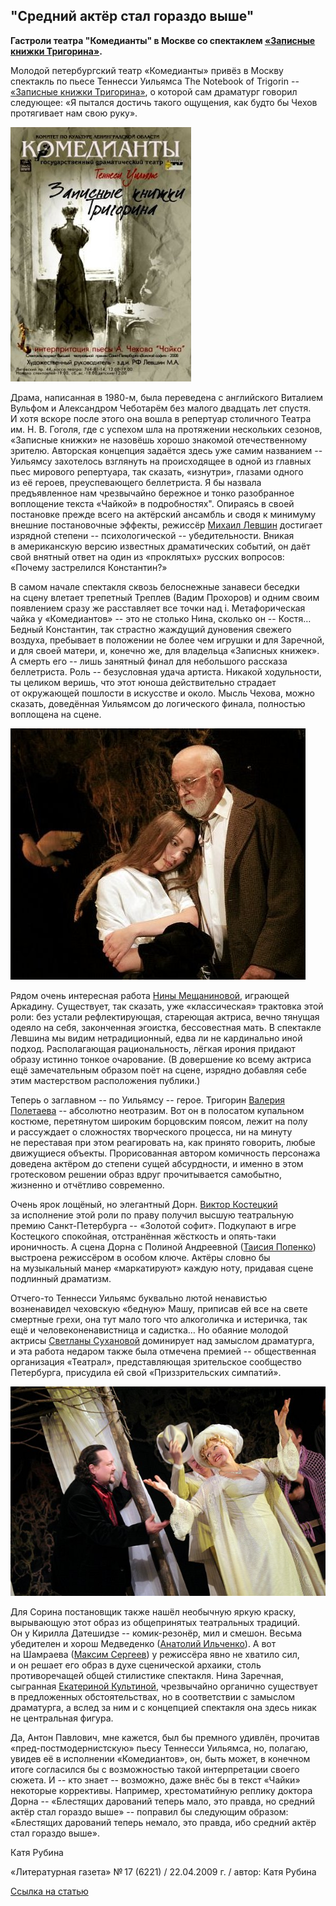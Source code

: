 ## "Средний актёр стал гораздо выше"


**Гастроли театра "Комедианты" в Москве со спектаклем [«Записные книжки Тригорина»][0].**


Молодой петербургский театр «Комедианты» привёз в Москву спектакль по пьесе Теннесси Уильямса The Notebook of Trigorin -- [«Записные книжки Тригорина»][0], о которой сам драматург говорил следующее: «Я пытался достичь такого ощущения, как будто бы Чехов протягивает нам свою руку».


[
![](../../performance\zapisnye-knizhki-trigorina\poster.jpg)
][0]


Драма, написанная в 1980-м, была переведена с английского Виталием Вульфом и Александром Чеботарём без малого двадцать лет спустя. И хотя вскоре после этого она вошла в репертуар столичного Театра им. Н. В. Гоголя, где с успехом шла на протяжении нескольких сезонов, «Записные книжки» не назовёшь хорошо знакомой отечественному зрителю. Авторская концепция задаётся здесь уже самим названием -- Уильямсу захотелось взглянуть на происходящее в одной из главных пьес мирового репертуара, так сказать, «изнутри», глазами одного из её героев, преуспевающего беллетриста. Я бы назвала предъявленное нам чрезвычайно бережное и тонко разобранное воплощение текста «Чайкой» в подробностях". Опираясь в своей постановке прежде всего на актёрский ансамбль и сводя к минимуму внешние постановочные эффекты, режиссёр [Михаил Левшин][1] достигает изрядной степени -- психологической -- убедительности. Вникая в американскую версию известных драматических событий, он даёт свой внятный ответ на один из «проклятых» русских вопросов: «Почему застрелился Константин?»

В самом начале спектакля сквозь белоснежные занавеси беседки на сцену влетает трепетный Треплев (Вадим Прохоров) и одним своим появлением сразу же расставляет все точки над i. Метафорическая чайка у «Комедиантов» -- это не столько Нина, сколько он -- Костя… Бедный Константин, так страстно жаждущий дуновения свежего воздуха, пребывает в положении не более чем игрушки и для Заречной, и для своей матери, и, конечно же, для владельца «Записных книжек». А смерть его -- лишь занятный финал для небольшого рассказа беллетриста. Роль -- безусловная удача артиста. Никакой ходульности, ты целиком веришь, что этот юноша действительно страдает от окружающей пошлости в искусстве и около. Мысль Чехова, можно сказать, доведённая Уильямсом до логического финала, полностью воплощена на сцене.

[
![](../pust-rastsvetayut-vse-tsvety\image-01.jpg)
][0]

Рядом очень интересная работа [Нины Мещаниновой][2], играющей Аркадину. Существует, так сказать, уже «классическая» трактовка этой роли: без устали рефлектирующая, стареющая актриса, вечно тянущая одеяло на себя, законченная эгоистка, бессовестная мать. В спектакле Левшина мы видим нетрадиционный, едва ли не кардинально иной подход. Располагающая рациональность, лёгкая ирония придают образу истинно тонкое очарование. (В довершение ко всему актриса ещё замечательным образом поёт на сцене, изрядно добавляя себе этим мастерством расположения публики.)


Теперь о заглавном -- по Уильямсу -- герое. Тригорин [Валерия Полетаева][3] -- абсолютно неотразим. Вот он в полосатом купальном костюме, перетянутом широким борцовским поясом, лежит на полу и рассуждает о сложностях творческого процесса, ни на минуту не переставая при этом реагировать на, как принято говорить, любые движущиеся объекты. Прорисованная автором комичность персонажа доведена актёром до степени сущей абсурдности, и именно в этом гротесковом решении образ вдруг прочитывается самобытно, жизненно и отчётливо современно.


Очень ярок лощёный, но элегантный Дорн. [Виктор Костецкий][4] за исполнение этой роли по праву получил высшую театральную премию Санкт-Петербурга -- «Золотой софит». Подкупают в игре Костецкого спокойная, отстранённая жёсткость и опять-таки ироничность. А сцена Дорна с Полиной Андреевной ([Таисия Попенко][5]) выстроена режиссёром в особом ключе. Актёры словно бы на музыкальный манер «маркатируют» каждую ноту, придавая сцене подлинный драматизм.


Отчего-то Теннесси Уильямс буквально лютой ненавистью возненавидел чеховскую «бедную» Машу, приписав ей все на свете смертные грехи, она тут мало того что алкоголичка и истеричка, так ещё и человеконенавистница и садистка… Но обаяние молодой актрисы [Светланы Сухановой][6] доминирует над замыслом драматурга, и эта работа недаром также была отмечена премией -- общественная организация «Театрал», представляющая зрительское сообщество Петербурга, присудила ей свой «Приззрительских симпатий».


[
![](image-03.jpg)
][0]


Для Сорина постановщик также нашёл необычную яркую краску, вырывающую этот образ из общепринятых театральных традиций. Он у Кирилла Датешидзе -- комик-резонёр, мил и смешон. Весьма убедителен и хорош Медведенко ([Анатолий Ильченко][7]). А вот на Шамраева ([Максим Сергеев][8]) у режиссёра явно не хватило сил, и он решает его образ в духе сценической архаики, столь противоречащей общей стилистике спектакля. Нина Заречная, сыгранная [Екатериной Культиной][9], чрезвычайно органично существует в предложенных обстоятельствах, но в соответствии с замыслом драматурга, а вслед за ним и с концепцией спектакля она здесь никак не центральная фигура.


Да, Антон Павлович, мне кажется, был бы премного удивлён, прочитав «пред-постмодернистскую» пьесу Теннесси Уильямса, но, полагаю, увидев её в исполнении «Комедиантов», он, быть может, в конечном итоге согласился бы с возможностью такой интерпретации своего сюжета. И -- кто знает -- возможно, даже внёс бы в текст «Чайки» некоторые коррективы. Например, хрестоматийную реплику доктора Дорна -- «Блестящих дарований теперь мало, это правда, но средний актёр стал гораздо выше» -- поправил бы следующим образом: «Блестящих дарований теперь немало, это правда, ибо средний актёр стал гораздо выше».


Катя Рубина


«Литературная газета» № 17 (6221) / 22.04.2009 г. / автор: Катя Рубина


[Ссылка на статью][10]

[0]: ../../performance/zapisnye-knizhki-trigorina "Записные книжки Тригорина"
[1]: ../../person/mikhail-levshin "Михаил Левшин"
[2]: ../../person/nina-meschaninova "Нина Мещанинова"
[3]: ../../person/valerii-poletaev "Валерий Полетаев"
[4]: ../../person/viktor-kostetskii "Виктор Костецкий"
[5]: ../../person/taisiya-popenko "Таисия Попенко"
[6]: ../../person/elizaveta-chernova "Елизавета Чернова"
[7]: ../../person/anatolii-ilchenko "Анатолий Ильченко"
[8]: ../../person/maksim-sergeev "Максим Сергеев"
[9]: ../../person/ekaterina-kultina "Екатерина Культина"
[10]: http://www.lgz.ru/article/8601/